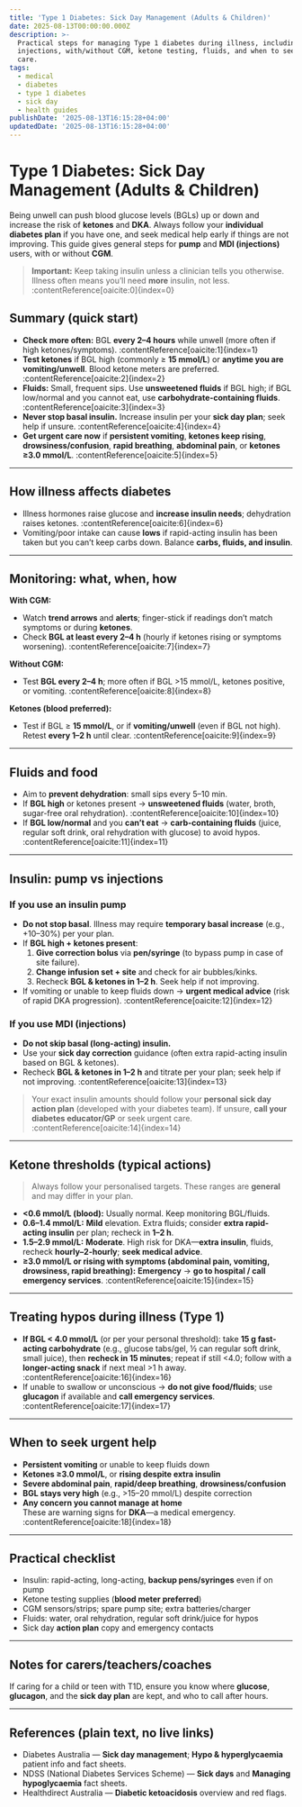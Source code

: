 ```yaml
---
title: 'Type 1 Diabetes: Sick Day Management (Adults & Children)'
date: 2025-08-13T00:00:00.000Z
description: >-
  Practical steps for managing Type 1 diabetes during illness, including pump vs
  injections, with/without CGM, ketone testing, fluids, and when to seek urgent
  care.
tags:
  - medical
  - diabetes
  - type 1 diabetes
  - sick day
  - health guides
publishDate: '2025-08-13T16:15:28+04:00'
updatedDate: '2025-08-13T16:15:28+04:00'
---
```


# Type 1 Diabetes: Sick Day Management (Adults & Children)

Being unwell can push blood glucose levels (BGLs) up or down and increase the risk of **ketones** and **DKA**. Always follow your **individual diabetes plan** if you have one, and seek medical help early if things are not improving. This guide gives general steps for **pump** and **MDI (injections)** users, with or without **CGM**.

> **Important:** Keep taking insulin unless a clinician tells you otherwise. Illness often means you’ll need **more** insulin, not less. :contentReference[oaicite:0]{index=0}

## Summary (quick start)
- **Check more often:** BGL **every 2–4 hours** while unwell (more often if high ketones/symptoms). :contentReference[oaicite:1]{index=1}  
- **Test ketones** if BGL high (commonly ≥ **15 mmol/L**) or **anytime you are vomiting/unwell**. Blood ketone meters are preferred. :contentReference[oaicite:2]{index=2}  
- **Fluids:** Small, frequent sips. Use **unsweetened fluids** if BGL high; if BGL low/normal and you cannot eat, use **carbohydrate-containing fluids**. :contentReference[oaicite:3]{index=3}  
- **Never stop basal insulin.** Increase insulin per your **sick day plan**; seek help if unsure. :contentReference[oaicite:4]{index=4}  
- **Get urgent care now** if **persistent vomiting**, **ketones keep rising**, **drowsiness/confusion**, **rapid breathing**, **abdominal pain**, or **ketones ≥3.0 mmol/L**. :contentReference[oaicite:5]{index=5}

---

## How illness affects diabetes
- Illness hormones raise glucose and **increase insulin needs**; dehydration raises ketones. :contentReference[oaicite:6]{index=6}  
- Vomiting/poor intake can cause **lows** if rapid-acting insulin has been taken but you can’t keep carbs down. Balance **carbs, fluids, and insulin**.

---

## Monitoring: what, when, how
**With CGM:**  
- Watch **trend arrows** and **alerts**; finger-stick if readings don’t match symptoms or during **ketones**.  
- Check **BGL at least every 2–4 h** (hourly if ketones rising or symptoms worsening). :contentReference[oaicite:7]{index=7}

**Without CGM:**  
- Test **BGL every 2–4 h**; more often if BGL >15 mmol/L, ketones positive, or vomiting. :contentReference[oaicite:8]{index=8}

**Ketones (blood preferred):**  
- Test if BGL ≥ **15 mmol/L**, or if **vomiting/unwell** (even if BGL not high). Retest **every 1–2 h** until clear. :contentReference[oaicite:9]{index=9}

---

## Fluids and food
- Aim to **prevent dehydration**: small sips every 5–10 min.  
- If **BGL high** or ketones present → **unsweetened fluids** (water, broth, sugar-free oral rehydration). :contentReference[oaicite:10]{index=10}  
- If **BGL low/normal** and you **can’t eat** → **carb-containing fluids** (juice, regular soft drink, oral rehydration with glucose) to avoid hypos. :contentReference[oaicite:11]{index=11}

---

## Insulin: pump vs injections

### If you use an insulin **pump**
- **Do not stop basal**. Illness may require **temporary basal increase** (e.g., +10–30%) per your plan.  
- If **BGL high + ketones present**:  
  1) **Give correction bolus** via **pen/syringe** (to bypass pump in case of site failure).  
  2) **Change infusion set + site** and check for air bubbles/kinks.  
  3) Recheck **BGL & ketones in 1–2 h**. Seek help if not improving.  
- If vomiting or unable to keep fluids down → **urgent medical advice** (risk of rapid DKA progression). :contentReference[oaicite:12]{index=12}

### If you use **MDI (injections)**
- **Do not skip basal (long-acting) insulin.**  
- Use your **sick day correction** guidance (often extra rapid-acting insulin based on BGL & ketones).  
- Recheck **BGL & ketones in 1–2 h** and titrate per your plan; seek help if not improving. :contentReference[oaicite:13]{index=13}

> Your exact insulin amounts should follow your **personal sick day action plan** (developed with your diabetes team). If unsure, **call your diabetes educator/GP** or seek urgent care. :contentReference[oaicite:14]{index=14}

---

## Ketone thresholds (typical actions)
> Always follow your personalised targets. These ranges are **general** and may differ in your plan.

- **<0.6 mmol/L (blood):** Usually normal. Keep monitoring BGL/fluids.  
- **0.6–1.4 mmol/L:** **Mild** elevation. Extra fluids; consider **extra rapid-acting insulin** per plan; recheck in **1–2 h**.  
- **1.5–2.9 mmol/L:** **Moderate**. High risk for DKA—**extra insulin**, fluids, recheck **hourly–2-hourly**; **seek medical advice**.  
- **≥3.0 mmol/L or rising with symptoms (abdominal pain, vomiting, drowsiness, rapid breathing):** **Emergency** → **go to hospital / call emergency services**. :contentReference[oaicite:15]{index=15}

---

## Treating hypos during illness (Type 1)
- **If BGL < 4.0 mmol/L** (or per your personal threshold): take **15 g fast-acting carbohydrate** (e.g., glucose tabs/gel, ½ can regular soft drink, small juice), then **recheck in 15 minutes**; repeat if still <4.0; follow with a **longer-acting snack** if next meal >1 h away. :contentReference[oaicite:16]{index=16}  
- If unable to swallow or unconscious → **do not give food/fluids**; use **glucagon** if available and **call emergency services**. :contentReference[oaicite:17]{index=17}

---

## When to seek urgent help
- **Persistent vomiting** or unable to keep fluids down  
- **Ketones ≥3.0 mmol/L**, or **rising despite extra insulin**  
- **Severe abdominal pain**, **rapid/deep breathing**, **drowsiness/confusion**  
- **BGL stays very high** (e.g., >15–20 mmol/L) despite correction  
- **Any concern you cannot manage at home**  
These are warning signs for **DKA**—a medical emergency. :contentReference[oaicite:18]{index=18}

---

## Practical checklist
- Insulin: rapid-acting, long-acting, **backup pens/syringes** even if on pump  
- Ketone testing supplies (**blood meter preferred**)  
- CGM sensors/strips; spare pump site; extra batteries/charger  
- Fluids: water, oral rehydration, regular soft drink/juice for hypos  
- Sick day **action plan** copy and emergency contacts

---

## Notes for carers/teachers/coaches
If caring for a child or teen with T1D, ensure you know where **glucose**, **glucagon**, and the **sick day plan** are kept, and who to call after hours.

---

## References (plain text, no live links)
- Diabetes Australia — **Sick day management**; **Hypo & hyperglycaemia** patient info and fact sheets.  
- NDSS (National Diabetes Services Scheme) — **Sick days** and **Managing hypoglycaemia** fact sheets.  
- Healthdirect Australia — **Diabetic ketoacidosis** overview and red flags.

